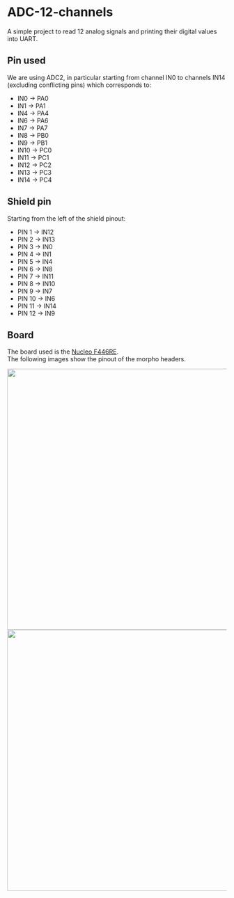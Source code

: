 # ADC-12-channels
A simple project to read 12 analog signals and printing their digital values into UART.

## Pin used
We are using ADC2, in particular starting from channel IN0 to channels IN14 (excluding conflicting pins) which corresponds to:
- IN0 $\rightarrow$ PA0
- IN1 $\rightarrow$ PA1
- IN4 $\rightarrow$ PA4
- IN6 $\rightarrow$ PA6
- IN7 $\rightarrow$ PA7
- IN8 $\rightarrow$ PB0
- IN9 $\rightarrow$ PB1
- IN10 $\rightarrow$ PC0
- IN11 $\rightarrow$ PC1
- IN12 $\rightarrow$ PC2
- IN13 $\rightarrow$ PC3
- IN14 $\rightarrow$ PC4

## Shield pin
Starting from the left of the shield pinout:
- PIN 1 $\rightarrow$ IN12
- PIN 2 $\rightarrow$ IN13
- PIN 3 $\rightarrow$ IN0
- PIN 4 $\rightarrow$ IN1
- PIN 5 $\rightarrow$ IN4
- PIN 6 $\rightarrow$ IN8
- PIN 7 $\rightarrow$ IN11
- PIN 8 $\rightarrow$ IN10
- PIN 9 $\rightarrow$ IN7
- PIN 10 $\rightarrow$ IN6
- PIN 11 $\rightarrow$ IN14
- PIN 12 $\rightarrow$ IN9

## Board
The board used is the [Nucleo F446RE](https://os.mbed.com/platforms/ST-Nucleo-F446RE/).\
The following images show the pinout of the morpho headers.

<div align="center">
    <img src="https://os.mbed.com/media/uploads/jeromecoutant/nucleo_f446re_morpho_left_2021_10_26.png" width="600"/>
    <img src="https://os.mbed.com/media/uploads/jeromecoutant/nucleo_f446re_morpho_right_2021_10_26.png" width="600"/>
</div>